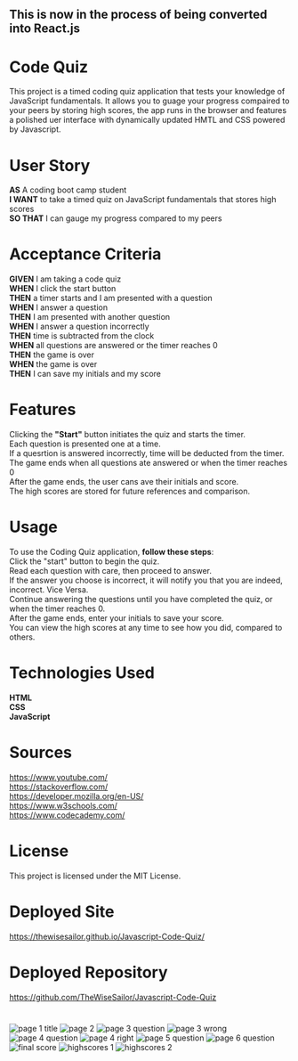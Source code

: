 ## This is now in the process of being converted into React.js

# Code Quiz

This project is a timed coding quiz application that tests your knowledge of JavaScript fundamentals. It allows you to guage your progress compaired to your peers by storing high scores, the app runs in the browser and features a polished uer interface with dynamically updated HMTL and CSS powered by Javascript.

# User Story

**AS** A coding boot camp student<br>
**I WANT** to take a timed quiz on JavaScript fundamentals that stores high scores<br>
**SO THAT** I can gauge my progress compared to my peers<br>

# Acceptance Criteria

**GIVEN** I am taking a code quiz<br>
**WHEN** I click the start button<br>
**THEN** a timer starts and I am presented with a question<br>
**WHEN** I answer a question<br>
**THEN** I am presented with another question<br>
**WHEN** I answer a question incorrectly<br>
**THEN** time is subtracted from the clock<br>
**WHEN** all questions are answered or the timer reaches 0<br>
**THEN** the game is over<br>
**WHEN** the game is over<br>
**THEN** I can save my initials and my score<br>

# Features

Clicking the **"Start"** button initiates the quiz and starts the timer.<br>
Each question is presented one at a time.<br>
If a quesrtion is answered incorrectly, time will be deducted from the timer.<br>
The game ends when all questions ate answered or when the timer reaches 0<br>
After the game ends, the user cans ave their initials and score.<br>
The high scores are stored for future references and comparison.<br>

# Usage

To use the Coding Quiz application, **follow these steps**:<br>
Click the "start" button to begin the quiz.<br>
Read each question with care, then proceed to answer.<br>
If the answer you choose is incorrect, it will notify you that you are indeed, incorrect. Vice Versa.<br>
Continue answering the questions until you have completed the quiz, or when the timer reaches 0. <br>
After the game ends, enter your initials to save your score.<br>
You can view the high scores at any time to see how you did, compared to others.<br>

# Technologies Used

**HTML**<br>
**CSS**<br>
**JavaScript**<br>

# Sources

https://www.youtube.com/ <br>
https://stackoverflow.com/ <br>
https://developer.mozilla.org/en-US/ <br>
https://www.w3schools.com/ <br>
https://www.codecademy.com/ <br>

# License

This project is licensed under the MIT License.

# Deployed Site

https://thewisesailor.github.io/Javascript-Code-Quiz/

# Deployed Repository

https://github.com/TheWiseSailor/Javascript-Code-Quiz

#

![page 1 title](https://github.com/TheWiseSailor/Javascript-Code-Quiz/assets/68026214/c84c2388-a0f9-48a0-998b-746aef3b3ea5)
![page 2](https://github.com/TheWiseSailor/Javascript-Code-Quiz/assets/68026214/239fbc40-b35f-44ce-9968-36b31b68b4e6)
![page 3 question](https://github.com/TheWiseSailor/Javascript-Code-Quiz/assets/68026214/a028404e-7154-44ba-884d-88cdfdbe85a7)
![page 3 wrong](https://github.com/TheWiseSailor/Javascript-Code-Quiz/assets/68026214/7cdc9966-f01b-4851-a527-893161d097ea)
![page 4 question](https://github.com/TheWiseSailor/Javascript-Code-Quiz/assets/68026214/3b9dcd63-f4a3-4d6c-ab17-836d229b89ea)
![page 4 right](https://github.com/TheWiseSailor/Javascript-Code-Quiz/assets/68026214/2664ef62-77c3-410d-a12e-77fca3b51ae0)
![page 5 question](https://github.com/TheWiseSailor/Javascript-Code-Quiz/assets/68026214/8a56a6ca-314b-429e-bcc8-cdf9cf15b34c)
![page 6 question](https://github.com/TheWiseSailor/Javascript-Code-Quiz/assets/68026214/be735829-c986-439e-a58e-d72bdaa66246)
![final score](https://github.com/TheWiseSailor/Javascript-Code-Quiz/assets/68026214/1d4c4d80-35a8-4c84-a6d8-14e82aafaa36)
![highscores 1](https://github.com/TheWiseSailor/Javascript-Code-Quiz/assets/68026214/dd38dc28-71e3-45dd-b238-b7eefe7dfd3e)
![highscores 2](https://github.com/TheWiseSailor/Javascript-Code-Quiz/assets/68026214/50c263dc-fae8-4d58-8fbe-b9acfad5053a)
